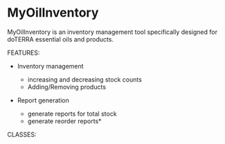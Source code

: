 # MyOilInventory
MyOilInventory is an inventory management tool specifically designed for doTERRA essential oils and products.

FEATURES:
- Inventory management
  - increasing and decreasing stock counts
  - Adding/Removing products
  
- Report generation
  - generate reports for total stock
  - generate reorder reports*


CLASSES:
